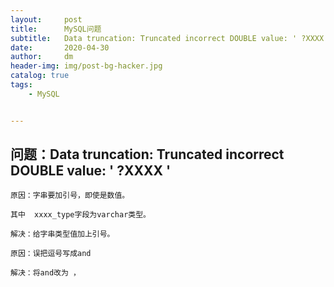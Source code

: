 ```yaml
---
layout:     post
title:      MySQL问题
subtitle:   Data truncation: Truncated incorrect DOUBLE value: ' ?XXXX '
date:       2020-04-30
author:     dm
header-img: img/post-bg-hacker.jpg
catalog: true
tags:
    - MySQL


---
```



## 问题：Data truncation: Truncated incorrect DOUBLE value: ' ?XXXX '


```mysql
原因：字串要加引号，即使是数值。

其中  xxxx_type字段为varchar类型。 

解决：给字串类型值加上引号。

原因：误把逗号写成and

解决：将and改为 ，
```
